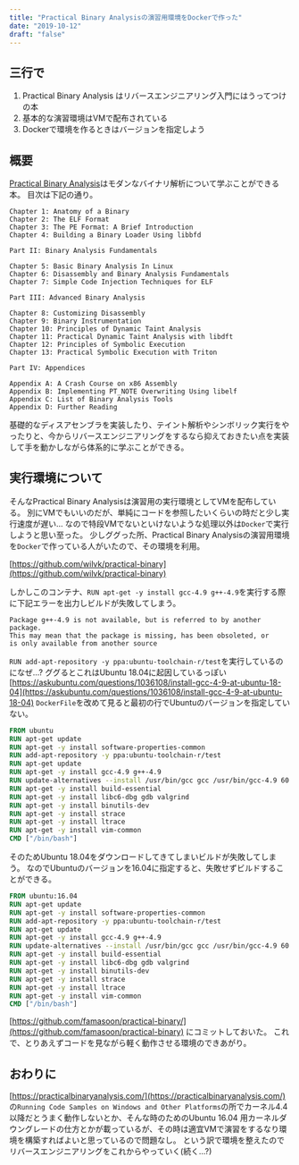 ```yaml
---
title: "Practical Binary Analysisの演習用環境をDockerで作った"
date: "2019-10-12"
draft: "false"
---
```



## 三行で
1. Practical Binary Analysis はリバースエンジニアリング入門にはうってつけの本
2. 基本的な演習環境はVMで配布されている
3. Dockerで環境を作るときはバージョンを指定しよう

## 概要
[Practical Binary Analysis](https://practicalbinaryanalysis.com/)はモダンなバイナリ解析について学ぶことができる本。
目次は下記の通り。

```
Chapter 1: Anatomy of a Binary
Chapter 2: The ELF Format
Chapter 3: The PE Format: A Brief Introduction
Chapter 4: Building a Binary Loader Using libbfd

Part II: Binary Analysis Fundamentals

Chapter 5: Basic Binary Analysis In Linux
Chapter 6: Disassembly and Binary Analysis Fundamentals
Chapter 7: Simple Code Injection Techniques for ELF

Part III: Advanced Binary Analysis

Chapter 8: Customizing Disassembly
Chapter 9: Binary Instrumentation
Chapter 10: Principles of Dynamic Taint Analysis
Chapter 11: Practical Dynamic Taint Analysis with libdft
Chapter 12: Principles of Symbolic Execution
Chapter 13: Practical Symbolic Execution with Triton

Part IV: Appendices

Appendix A: A Crash Course on x86 Assembly
Appendix B: Implementing PT_NOTE Overwriting Using libelf
Appendix C: List of Binary Analysis Tools
Appendix D: Further Reading
```

基礎的なディスアセンブラを実装したり、テイント解析やシンボリック実行をやったりと、今からリバースエンジニアリングをするなら抑えておきたい点を実装して手を動かしながら体系的に学ぶことができる。

## 実行環境について
そんなPractical Binary Analysisは演習用の実行環境としてVMを配布している。
別にVMでもいいのだが、単純にコードを参照したいくらいの時だと少し実行速度が遅い...
なので特段VMでないといけないような処理以外は`Docker`で実行しようと思い至った。
少しググった所、Practical Binary Analysisの演習用環境を`Docker`で作っている人がいたので、その環境を利用。

[https://github.com/wilvk/practical-binary](https://github.com/wilvk/practical-binary)

しかしこのコンテナ、`RUN apt-get -y install gcc-4.9 g++-4.9`を実行する際に下記エラーを出力しビルドが失敗してしまう。
```
Package g++-4.9 is not available, but is referred to by another package.
This may mean that the package is missing, has been obsoleted, or
is only available from another source
```

`RUN add-apt-repository -y ppa:ubuntu-toolchain-r/test`を実行しているのになぜ...?
ググるとこれはUbuntu 18.04に起因しているっぽい
[https://askubuntu.com/questions/1036108/install-gcc-4-9-at-ubuntu-18-04](https://askubuntu.com/questions/1036108/install-gcc-4-9-at-ubuntu-18-04)
`DockerFile`を改めて見ると最初の行でUbuntuのバージョンを指定していない。

```dockerfile
FROM ubuntu
RUN apt-get update
RUN apt-get -y install software-properties-common
RUN add-apt-repository -y ppa:ubuntu-toolchain-r/test
RUN apt-get update
RUN apt-get -y install gcc-4.9 g++-4.9
RUN update-alternatives --install /usr/bin/gcc gcc /usr/bin/gcc-4.9 60 --slave /usr/bin/g++ g++ /usr/bin/g++-4.9
RUN apt-get -y install build-essential
RUN apt-get -y install libc6-dbg gdb valgrind
RUN apt-get -y install binutils-dev
RUN apt-get -y install strace
RUN apt-get -y install ltrace
RUN apt-get -y install vim-common
CMD ["/bin/bash"]
```

そのためUbuntu 18.04をダウンロードしてきてしまいビルドが失敗してしまう。
なのでUbuntuのバージョンを16.04に指定すると、失敗せずビルドすることができる。

```dockerfile
FROM ubuntu:16.04
RUN apt-get update
RUN apt-get -y install software-properties-common
RUN add-apt-repository -y ppa:ubuntu-toolchain-r/test
RUN apt-get update
RUN apt-get -y install gcc-4.9 g++-4.9
RUN update-alternatives --install /usr/bin/gcc gcc /usr/bin/gcc-4.9 60 --slave /usr/bin/g++ g++ /usr/bin/g++-4.9
RUN apt-get -y install build-essential
RUN apt-get -y install libc6-dbg gdb valgrind
RUN apt-get -y install binutils-dev
RUN apt-get -y install strace
RUN apt-get -y install ltrace
RUN apt-get -y install vim-common
CMD ["/bin/bash"]
```

[https://github.com/famasoon/practical-binary/](https://github.com/famasoon/practical-binary) にコミットしておいた。
これで、とりあえずコードを見ながら軽く動作させる環境のできあがり。

## おわりに
[https://practicalbinaryanalysis.com/](https://practicalbinaryanalysis.com/) の`Running Code Samples on Windows and Other Platforms`の所でカーネル4.4以降だとうまく動作しないとか、そんな時のためのUbuntu 16.04 用カーネルダウングレードの仕方とかが載っているが、その時は適宜VMで演習をするなり環境を構築すればよいと思っているので問題なし。
という訳で環境を整えたのでリバースエンジニアリングをこれからやっていく(続く...?)